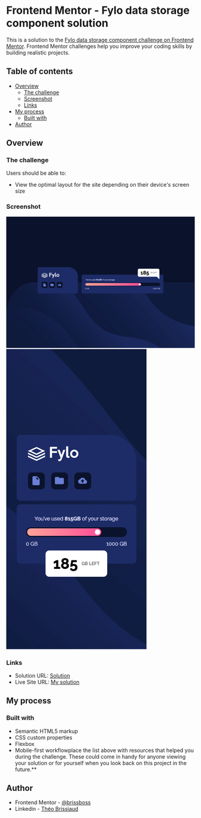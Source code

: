 # Frontend Mentor - Fylo data storage component solution

This is a solution to the [Fylo data storage component challenge on Frontend Mentor](https://www.frontendmentor.io/challenges/fylo-data-storage-component-1dZPRbV5n). Frontend Mentor challenges help you improve your coding skills by building realistic projects. 

## Table of contents

- [Overview](#overview)
  - [The challenge](#the-challenge)
  - [Screenshot](#screenshot)
  - [Links](#links)
- [My process](#my-process)
  - [Built with](#built-with)
- [Author](#author)

## Overview

### The challenge

Users should be able to:

- View the optimal layout for the site depending on their device's screen size

### Screenshot

![](./images/screenshot_desktop.png)
![](./images/screenshot_mobile.png)

### Links

- Solution URL: [Solution](https://www.frontendmentor.io/solutions/data-storage-comp-mobile-first-cZwQBnq2mY)
- Live Site URL: [My solution](https://frontend-mentor-11-nu.vercel.app/)

## My process

### Built with

- Semantic HTML5 markup
- CSS custom properties
- Flexbox
- Mobile-first workflowplace the list above with resources that helped you during the challenge. These could come in handy for anyone viewing your solution or for yourself when you look back on this project in the future.**

## Author

- Frontend Mentor - [@brissboss](https://www.frontendmentor.io/profile/brissboss)
- Linkedin - [Théo Brissiaud](https://www.linkedin.com/in/théo-brissiaud-847151218)